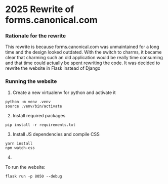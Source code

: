 # 2025 Rewrite of forms.canonical.com

### Rationale for the rewrite
This rewrite is because forms.canonical.com was unmaintained for a long time and the design looked outdated. 
With the switch to charms, it became clear that charming such an old application would be really time consuming and that time could actually be spent rewriting the code. 
It was decided to rewrite the website in Flask instead of Django

### Running the website
1. Create a new virtualenv for python and activate it
```
python -m venv .venv
source .venv/bin/activate
```
2. Install required packages
```
pip install -r requirements.txt
```
3. Install JS dependencies and compile CSS
```
yarn install
npm watch-css
```
4. 
To run the website:
```
flask run -p 8050 --debug
```
